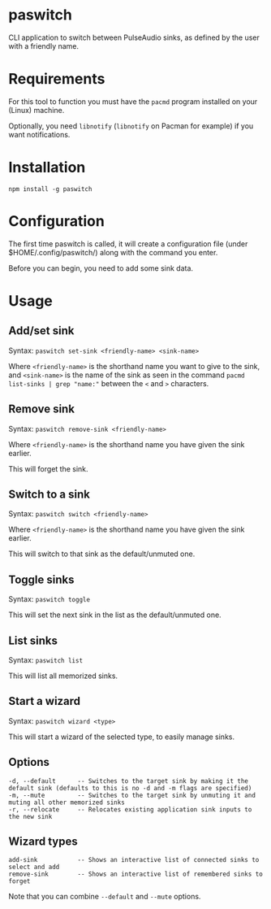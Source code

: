 # paswitch

CLI application to switch between PulseAudio sinks, as defined by the user with a friendly name.

# Requirements

For this tool to function you must have the `pacmd` program installed on your (Linux) machine.

Optionally, you need `libnotify` (`libnotify` on Pacman for example) if you want notifications.

# Installation

`npm install -g paswitch`

# Configuration

The first time paswitch is called, it will create a configuration file (under $HOME/.config/paswitch/) along with the command you enter.

Before you can begin, you need to add some sink data.

# Usage

## Add/set sink

Syntax: `paswitch set-sink <friendly-name> <sink-name>`

Where `<friendly-name>` is the shorthand name you want to give to the sink, and `<sink-name>` is the name of the sink as seen in the command `pacmd list-sinks | grep "name:"` between the `<` and `>` characters.

## Remove sink

Syntax: `paswitch remove-sink <friendly-name>`

Where `<friendly-name>` is the shorthand name you have given the sink earlier.

This will forget the sink.

## Switch to a sink

Syntax: `paswitch switch <friendly-name>`

Where `<friendly-name>` is the shorthand name you have given the sink earlier.

This will switch to that sink as the default/unmuted one.

## Toggle sinks

Syntax: `paswitch toggle`

This will set the next sink in the list as the default/unmuted one.

## List sinks

Syntax: `paswitch list`

This will list all memorized sinks.

## Start a wizard

Syntax: `paswitch wizard <type>`

This will start a wizard of the selected type, to easily manage sinks.

## Options

```
-d, --default      -- Switches to the target sink by making it the default sink (defaults to this is no -d and -m flags are specified)
-m, --mute         -- Switches to the target sink by unmuting it and muting all other memorized sinks
-r, --relocate     -- Relocates existing application sink inputs to the new sink
```

## Wizard types

```
add-sink           -- Shows an interactive list of connected sinks to select and add
remove-sink        -- Shows an interactive list of remembered sinks to forget
```

Note that you can combine `--default` and `--mute` options.
